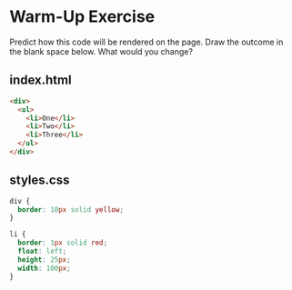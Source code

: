 # Warm-Up Exercise

Predict how this code will be rendered on the page. Draw the outcome in the blank space below. What would you change?

## index.html

```html
<div>
  <ul>
    <li>One</li>
    <li>Two</li>
    <li>Three</li>
  </ul>
</div>
```

## styles.css

```css
div {
  border: 10px solid yellow;
}

li {
  border: 1px solid red;
  float: left;
  height: 25px;
  width: 100px;
}
```
